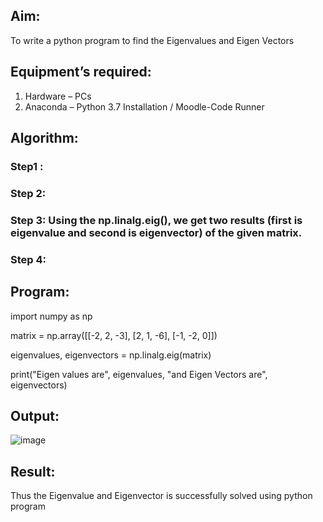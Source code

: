 ## Aim:
To write a python program to find the Eigenvalues and Eigen Vectors
## Equipment’s required:
1. 	Hardware – PCs
2. 	Anaconda – Python 3.7 Installation / Moodle-Code Runner
## Algorithm:
### Step1 : 
### Step 2: 
### Step 3: Using the np.linalg.eig(),  we get two results (first is eigenvalue and second is eigenvector) of the given matrix.
### Step 4: 

## Program:
import numpy as np

matrix = np.array([[-2, 2, -3],
                   [2, 1, -6],
                   [-1, -2, 0]])

eigenvalues, eigenvectors = np.linalg.eig(matrix)

print("Eigen values are", eigenvalues, "and Eigen Vectors are", eigenvectors)


## Output:
![image](https://github.com/user-attachments/assets/4adad225-15b5-477d-811c-cfad26d04dce)

## Result:
Thus the Eigenvalue and Eigenvector is successfully solved using python program
